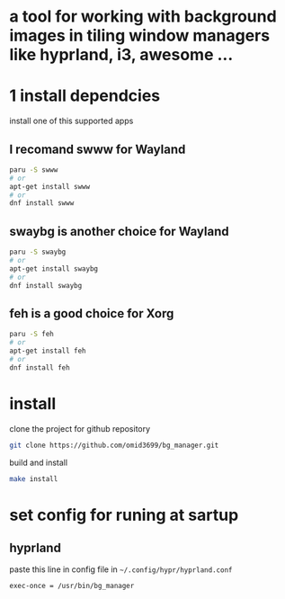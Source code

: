 # a tool for working with background images in tiling window managers like hyprland, i3, awesome ...


# 1 install dependcies
install one of this supported apps

## I recomand swww for Wayland
```sh
paru -S swww 
# or 
apt-get install swww
# or
dnf install swww 
```

## swaybg is another choice for Wayland
```sh
paru -S swaybg 
# or 
apt-get install swaybg
# or
dnf install swaybg 
```

## feh is a good choice for Xorg
```sh
paru -S feh 
# or 
apt-get install feh
# or
dnf install feh 
```

# install
clone the project for github repository
```sh
git clone https://github.com/omid3699/bg_manager.git
```
build and install 
```sh
make install
```
# set config for runing at sartup

## hyprland
paste this line in config file in `~/.config/hypr/hyprland.conf`
```
exec-once = /usr/bin/bg_manager
```